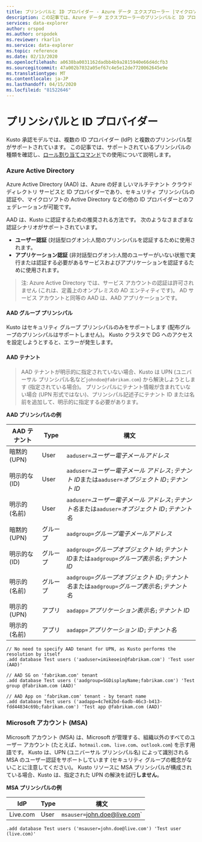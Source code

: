 ```yaml
---
title: プリンシパルと ID プロバイダー - Azure データ エクスプローラー |マイクロソフトドキュメント
description: この記事では、Azure データ エクスプローラーのプリンシパルと ID プロバイダーについて説明します。
services: data-explorer
author: orspod
ms.author: orspodek
ms.reviewer: rkarlin
ms.service: data-explorer
ms.topic: reference
ms.date: 02/13/2020
ms.openlocfilehash: a0638ba0031162dadbb4b9a2815940e66d4dcfb3
ms.sourcegitcommit: 47a002b7032a05ef67c4e5e12de7720062645e9e
ms.translationtype: MT
ms.contentlocale: ja-JP
ms.lasthandoff: 04/15/2020
ms.locfileid: "81522646"
---
```

# <a name="principals-and-identity-providers"></a>プリンシパルと ID プロバイダー

Kusto 承認モデルでは、複数の ID プロバイダー (IdP) と複数のプリンシパル型がサポートされています。
この記事では、サポートされているプリンシパルの種類を確認し、[ロール割り当てコマンド](../../management/security-roles.md)での使用について説明します。

### <a name="azure-active-directory"></a>Azure Active Directory
Azure Active Directory (AAD) は、Azure の好ましいマルチテナント クラウド ディレクトリ サービスと ID プロバイダーであり、セキュリティ プリンシパルの認証や、マイクロソフトの Active Directory などの他の ID プロバイダーとのフェデレーションが可能です。

AAD は、Kusto に認証するための推奨される方法です。 次のようなさまざまな認証シナリオがサポートされています。
* **ユーザー認証** (対話型ログオン):人間のプリンシパルを認証するために使用されます。
* **アプリケーション認証** (非対話型ログオン):人間のユーザーがいない状態で実行または認証する必要があるサービスおよびアプリケーションを認証するために使用されます。

>注: Azure Active Directory では、サービス アカウントの認証は許可されません (これは、定義上のオンプレミスの AD エンティティです)。
AD サービス アカウントと同等の AAD は、AAD アプリケーションです。

#### <a name="aad-group-principals"></a>AAD グループ プリンシパル
Kusto はセキュリティ グループ プリンシパルのみをサポートします (配布グループのプリンシパルはサポートしません)。 Kusto クラスタで DG へのアクセスを設定しようとすると、エラーが発生します。

#### <a name="aad-tenants"></a>AAD テナント


>AAD テナントが明示的に指定されていない場合、Kusto は UPN (ユニバーサル プリンシパル名など`johndoe@fabrikam.com`) から解決しようとします (指定されている場合)。
プリンシパルにテナント情報が含まれていない場合 (UPN 形式ではない)、プリンシパル記述子にテナント ID または名前を追加して、明示的に指定する必要があります。

**AAD プリンシパルの例**

|AAD テナント |Type |構文 |
|-----------|-----|-------|
|暗黙的 (UPN)  |User  |`aaduser=`*ユーザー電子メールアドレス*
|明示的な (ID)   |User  |`aaduser=`*ユーザー電子メール アドレス*`;`*テナント ID*または`aaduser=`*オブジェクト ID*`;`*テナント ID*
|明示的 (名前) |User  |`aaduser=`*ユーザー電子メール アドレス*`;`*テナント名*または`aaduser=`*オブジェクト ID*`;`*テナント名*
|暗黙的 (UPN)  |グループ |`aadgroup=`*グループ電子メールアドレス*
|明示的な (ID)   |グループ |`aadgroup=`*グループオブジェクト Id*`;`*テナント ID*または`aadgroup=`*グループ表示名*`;`*テナント ID*
|明示的 (名前) |グループ |`aadgroup=`*グループオブジェクト ID*`;`*テナント名*または`aadgroup=`*グループ表示名*`;`*テナント名*
|明示的 (UPN)  |アプリ   |`aadapp`=*アプリケーション表示名*`;`*テナント ID*
|明示的 (名前) |アプリ   |`aadapp=`*アプリケーション ID*`;`*テナント名*

```kusto
// No need to specify AAD tenant for UPN, as Kusto performs the resolution by itself
.add database Test users ('aaduser=imikeoein@fabrikam.com') 'Test user (AAD)'

// AAD SG on 'fabrikam.com' tenant
.add database Test users ('aadgroup=SGDisplayName;fabrikam.com') 'Test group @fabrikam.com (AAD)'

// AAD App on 'fabrikam.com' tenant - by tenant name
.add database Test users ('aadapp=4c7e82bd-6adb-46c3-b413-fdd44834c69b;fabrikam.com') 'Test app @fabrikam.com (AAD)'
```

### <a name="microsoft-accounts-msas"></a>Microsoft アカウント (MSA)
Microsoft アカウント (MSA) は、Microsoft が管理する、組織以外のすべてのユーザー アカウント (たとえば、`hotmail.com`、`live.com`、`outlook.com`) を示す用語です。
Kusto は、UPN (ユニバーサル プリンシパル名) によって識別される MSA のユーザー認証をサポートしています (セキュリティ グループの概念がないことに注意してください)。
Kusto リソースに MSA プリンシパルが構成されている場合、Kusto は、指定された UPN の解決を試行**しません**。

**MSA プリンシパルの例**

|IdP  |Type  |構文 |
|-----|------|-------|
|Live.com |User  |`msauser=`john.doe@live.com`

```kusto
.add database Test users ('msauser=john.doe@live.com') 'Test user (live.com)'
```

